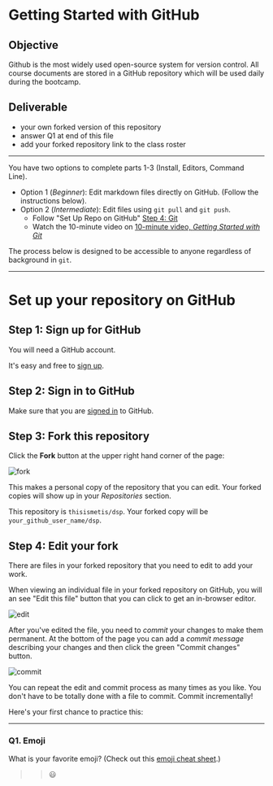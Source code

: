 # Getting Started with GitHub

## Objective

Github is the most widely used open-source system for version control. All course documents are stored in a GitHub repository which will be used daily during the bootcamp.

## Deliverable

- your own forked version of this repository
- answer Q1 at end of this file
- add your forked repository link to the class roster

---

You have two options to complete parts 1-3 (Install, Editors, Command Line).

- Option 1 (_Beginner_): Edit markdown files directly on GitHub. (Follow the instructions below).
- Option 2 (_Intermediate_): Edit files using `git pull` and `git push`.
  - Follow "Set Up Repo on GitHub" [Step 4: Git](04-git.md)
  - Watch the 10-minute video on [10-minute video, _Getting Started with Git_](https://vimeo.com/178481263?mc_cid=06d951b22e&mc_eid=[UNIQID])

The process below is designed to be accessible to anyone regardless of background in `git`.

---

# Set up your repository on GitHub

## Step 1: Sign up for GitHub

You will need a GitHub account.

It's easy and free to [sign up](https://github.com/join).

## Step 2: Sign in to GitHub

Make sure that you are [signed in](https://github.com/login) to GitHub.

## Step 3: Fork this repository

Click the **Fork** button at the upper right hand corner of the page:

![fork](img/forking_repo.png)

This makes a personal copy of the repository that you can edit. Your forked copies will show up in your _Repositories_ section.

This repository is `thisismetis/dsp`. Your forked copy will be `your_github_user_name/dsp`.

## Step 4: Edit your fork

There are files in your forked repository that you need to edit to add your work.

When viewing an individual file in your forked repository on GitHub, you will an see "Edit this file" button that you can click to get an in-browser editor.

![edit](img/edit_file.png)

After you've edited the file, you need to _commit_ your changes to make them permanent. At the bottom of the page you can add a _commit message_ describing your changes and then click the green "Commit changes" button.

![commit](img/commit_file.png)

You can repeat the edit and commit process as many times as you like. You don't have to be totally done with a file to commit. Commit incrementally!

Here's your first chance to practice this:

---

### Q1. Emoji

What is your favorite emoji? (Check out this [emoji cheat sheet](http://www.emoji-cheat-sheet.com/).)

> > :smiley:
